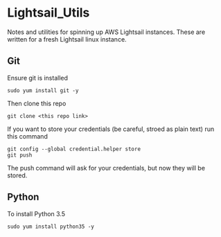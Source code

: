 # Lightsail_Utils
Notes and utilities for spinning up AWS Lightsail instances. 
These are written for a fresh Lightsail linux instance.

## Git

Ensure git is installed

```
sudo yum install git -y
```

Then clone this repo

```
git clone <this repo link>
```

If you want to store your credentials (be careful, stroed as plain text) run this command

```
git config --global credential.helper store
git push 
```

The push command will ask for your credentials, but now they will be stored.

## Python

To install Python 3.5

```
sudo yum install python35 -y
``` 


